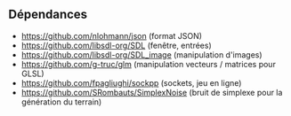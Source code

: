 ## Dépendances

* https://github.com/nlohmann/json (format JSON)
* https://github.com/libsdl-org/SDL (fenêtre, entrées)
* https://github.com/libsdl-org/SDL_image (manipulation d'images)
* https://github.com/g-truc/glm (manipulation vecteurs / matrices pour GLSL)
* https://github.com/fpagliughi/sockpp (sockets, jeu en ligne)
* https://github.com/SRombauts/SimplexNoise (bruit de simplexe pour la génération du terrain)